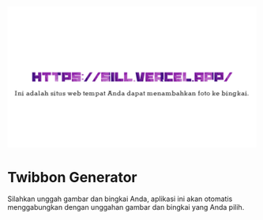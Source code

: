 ![Preview](public/og.png)

# Twibbon Generator

Silahkan unggah gambar dan bingkai Anda, aplikasi ini akan otomatis menggabungkan dengan unggahan gambar dan bingkai yang Anda pilih.
